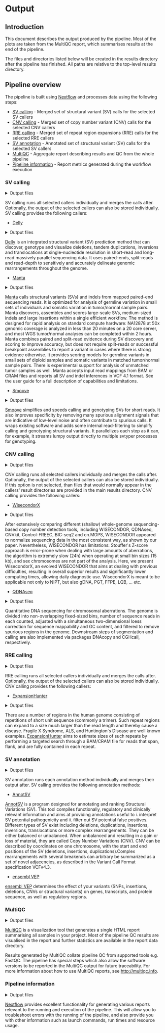 # Output

## Introduction

This document describes the output produced by the pipeline. Most of the plots are taken from the MultiQC report, which summarises results at the end of the pipeline.

The files and directories listed below will be created in the results directory after the pipeline has finished. All paths are relative to the top-level results directory.

## Pipeline overview

The pipeline is built using [Nextflow](https://www.nextflow.io/) and processes data using the following steps:

- [SV calling](https://github.com/nf-cmgg/structural/blob/dev/subworkflows/local/bam_sv_calling/main.nf) - Merged set of structural variant (SV) calls for the selected SV callers
- [CNV calling](https://github.com/nf-cmgg/structural/blob/dev/subworkflows/local/bam_cnv_calling/main.nf) - Merged set of copy number variant (CNV) calls for the selected CNV callers
- [RRE calling](https://github.com/Illumina/ExpansionHunter) - Merged set of repeat region expansions (RRE) calls for the selected RRE callers
- [SV annotation](https://github.com/nf-cmgg/structural/blob/dev/subworkflows/local/bam_sv_calling/main.nf) - Annotated set of structural variant (SV) calls for the selected SV callers
- [MultiQC](#multiqc) - Aggregate report describing results and QC from the whole pipeline
- [Pipeline information](#pipeline-information) - Report metrics generated during the workflow execution

### SV calling

<details markdown="1">
<summary>Output files</summary>

- `sampleID/sampleID.sv.vcf.gz`: vcf format file with merged SV calls for all selected callers.
- `sampleID/sampleID.sv.vcf.gz`: tabix index for the vcf format file with merged SV calls for all selected callers.

</details>

SV calling runs all selected callers individually and merges the calls after. Optionally, the output of the selected callers can also be stored individually. SV calling provides the following callers:

- [Delly](https://github.com/dellytools/delly)

<details markdown="1">
<summary>Output files</summary>

- `sampleID/delly/`
  - `sampleID.delly.vcf.gz`: vcf format file with SV calls for Delly.
 - `sampleID.delly.vcf.gz.tbi`: tabix index for the vcf format file with SV calls for Delly.
  
</details>

[Delly](https://github.com/dellytools/delly) is an integrated structural variant (SV) prediction method that can discover, genotype and visualize deletions, tandem duplications, inversions and translocations at single-nucleotide resolution in short-read and long-read massively parallel sequencing data. It uses paired-ends, split-reads and read-depth to sensitively and accurately delineate genomic rearrangements throughout the genome.

- [Manta](https://github.com/Illumina/manta)

<details markdown="1">
<summary>Output files</summary>

- `sampleID/manta/`
  - `sampleID.manta.vcf.gz`: vcf format file with SV calls for Manta.
 - `sampleID.manta.vcf.gz.tbi`: tabix index for the vcf format file with SV calls for Manta.

 </details>

 [Manta](https://github.com/Illumina/manta) calls structural variants (SVs) and indels from mapped paired-end sequencing reads. It is optimized for analysis of germline variation in small sets of individuals and somatic variation in tumor/normal sample pairs. Manta discovers, assembles and scores large-scale SVs, medium-sized indels and large insertions within a single efficient workflow. The method is designed for rapid analysis on standard compute hardware: NA12878 at 50x genomic coverage is analyzed in less than 20 minutes on a 20 core server, and most WGS tumor/normal analyses can be completed within 2 hours. Manta combines paired and split-read evidence during SV discovery and scoring to improve accuracy, but does not require split-reads or successful breakpoint assemblies to report a variant in cases where there is strong evidence otherwise. It provides scoring models for germline variants in small sets of diploid samples and somatic variants in matched tumor/normal sample pairs. There is experimental support for analysis of unmatched tumor samples as well. Manta accepts input read mappings from BAM or CRAM files and reports all SV and indel inferences in VCF 4.1 format. See the user guide for a full description of capabilities and limitations.
  
- [Smoove](https://github.com/brentp/smoove)

<details markdown="1">
<summary>Output files</summary>

- `sampleID/smoove/`
  - `sampleID.smoove.vcf.gz`: vcf format file with SV calls for Smoove.
 - `sampleID.smoove.vcf.gz.tbi`: tabix index for the vcf format file with SV calls for Smoove.

 </details>

 [Smoove](https://github.com/brentp/smoove) simplifies and speeds calling and genotyping SVs for short reads. It also improves specificity by removing many spurious alignment signals that are indicative of low-level noise and often contribute to spurious calls. It wraps existing software and adds some internal read-filtering to simplify calling and genotyping structural variants. It parallelizes each step as it can, for example, it streams lumpy output directly to multiple svtyper processes for genotyping. 

### CNV calling

<details markdown="1">
<summary>Output files</summary>

- `sampleID/sampleID.cnv.vcf.gz`: vcf format file with merged CNV calls for all selected callers.
- `sampleID/sampleID.cnv.vcf.gz`: tabix index for the vcf format file with merged CNV calls for all selected callers.

</details>

CNV calling runs all selected callers individually and merges the calls after. Optionally, the output of the selected callers can also be stored individually. If this option is not selected, than files that would normally appear in the callers' result directories are provided in the main results directory. CNV calling provides the following callers:

- [WisecondorX](https://github.com/CenterForMedicalGeneticsGhent/WisecondorX)

<details markdown="1">
<summary>Output files</summary>

- `sampleID/wisecondorx/`
 - `sampleID.wisecondorx.vcf.gz`: vcf format file with CNV calls for WisecondorX.
 - `sampleID.wisecondorx.vcf.gz.tbi`: tabix index for the vcf format file with CNV calls for WisecondorX.
 - `sampleID.wisecondorx_aberrations.bed`: bed format file with aberrant segments.
 - `sampleID.wisecondorx_bins.bed`: bed format file with bin-wise information.
 - `sampleID.wisecondorx_segments.bed`: bed format file with segment-wise information.
 - `sampleID/chr1-X.png`: copy number profiles for every chromosome.
 - `sampleID/genome_wide.png`: genome-wide copy number profiles.

</details>

After extensively comparing different (shallow) whole-genome sequencing-based copy number detection tools, including WISECONDOR, QDNAseq, CNVkit, Control-FREEC, BIC-seq2 and cn.MOPS, WISECONDOR appeared to normalize sequencing data in the most consistent way, as shown by our paper. Nevertheless, WISECONDOR has limitations: Stouffer's Z-score approach is error-prone when dealing with large amounts of aberrations, the algorithm is extremely slow (24h) when operating at small bin sizes (15 kb), and sex chromosomes are not part of the analysis. Here, we present WisecondorX, an evolved WISECONDOR that aims at dealing with previous difficulties, resulting in overall superior results and significantly lower computing times, allowing daily diagnostic use. WisecondorX is meant to be applicable not only to NIPT, but also gDNA, PGT, FFPE, LQB, ... etc.

- [QDNAseq](https://github.com/ccagc/QDNAseq)

<details markdown="1">
<summary>Output files</summary>

- `sampleID/qdnaseq/`
 - `sampleID.qdnaseq.abberations.bed`: bed format file with aberrant copy numbers.
 - `sampleID.qdnaseq.bed`: bed format file with copy numbers.
 - `sampleID.qdnaseq.cna`: file with bin-wise information.
 - `sampleID.qdnaseq.vcf.gz`: vcf format file with CNV calls for QDNAseq.
 - `sampleID.qdnaseq.vcf.gz.tbi`: tabix index for the vcf format file with CNV calls for QDNAseq.
 - `sampleID.qdnaseq_segments.txt`: file with segment-wise information.
 - `statistics.out`: statistics report. 
  
</details>

Quantitative DNA sequencing for chromosomal aberrations. The genome is divided into non-overlapping fixed-sized bins, number of sequence reads in each counted, adjusted with a simultaneous two-dimensional loess correction for sequence mappability and GC content, and filtered to remove spurious regions in the genome. Downstream steps of segmentation and calling are also implemented via packages DNAcopy and CGHcall, respectively. 

### RRE calling

<details markdown="1">
<summary>Output files</summary>

- `sampleID/sampleID.repeats.vcf.gz`: vcf format file with merged RRE calls for all selected callers.
- `sampleID/sampleID.repeats.vcf.gz`: tabix index for the vcf format file with merged RRE calls for all selected callers.

</details>

RRE calling runs all selected callers individually and merges the calls after. Optionally, the output of the selected callers can also be stored individually. CNV calling provides the following callers:

</details>

- [ExpansionHunter](https://github.com/Illumina/ExpansionHunter)

<details markdown="1">
<summary>Output files</summary>

- `sampleID/sampleID.expansionhunter.vcf.gz`: vcf format file with RRE calls for ExpansionHunter.
- `sampleID/sampleID.expansionhunter.vcf.gz`: tabix index for the vcf format file with RRE calls for ExpansionHunter.

</details>

There are a number of regions in the human genome consisting of repetitions of short unit sequence (commonly a trimer). Such repeat regions can expand to a size much larger than the read length and thereby cause a disease. Fragile X Syndrome, ALS, and Huntington's Disease are well known examples. [ExpansionHunter](https://github.com/Illumina/ExpansionHunter) aims to estimate sizes of such repeats by performing a targeted search through a BAM/CRAM file for reads that span, flank, and are fully contained in each repeat.

### SV annotation

<details markdown="1">
<summary>Output files</summary>

- `sampleID/sampleID.sv.vcf.gz`: vcf format file with merged and annotated SV calls for all selected callers.
- `sampleID/sampleID.sv.vcf.gz`: tabix index for the vcf format file with merged and annotated SV calls for all selected callers.

</details>

SV annotation runs each annotation method individually and merges their output after. SV calling provides the following annotation methods:

- [AnnotSV](https://github.com/lgmgeo/AnnotSV)

</details>

[AnnotSV](https://github.com/lgmgeo/AnnotSV)  is a program designed for annotating and ranking Structural Variations (SV). This tool compiles functionally, regulatory and clinically relevant information and aims at providing annotations useful to i. interpret SV potential pathogenicity and ii. filter out SV potential false positives. Different types of SV exist including deletions, duplications, insertions, inversions, translocations or more complex rearrangements. They can be either balanced or unbalanced. When unbalanced and resulting in a gain or loss of material, they are called Copy Number Variations (CNV). CNV can be described by coordinates on one chromosome, with the start and end positions of the SV (deletions, insertions, duplications).Complex rearrangements with several breakends can arbitrary be summarized as a set of novel adjacencies, as described
in the Variant Call Format specification VCFv4.3.

- [ensembl VEP](https://www.ensembl.org/info/docs/tools/vep/index.html)

</details>

[ensembl VEP](https://www.ensembl.org/info/docs/tools/vep/index.html) determines the effect of your variants (SNPs, insertions, deletions, CNVs or structural variants) on genes, transcripts, and protein sequence, as well as regulatory regions. 

### MultiQC

<details markdown="1">
<summary>Output files</summary>

- `multiqc/`
  - `multiqc_report.html`: a standalone HTML file that can be viewed in your web browser.
  - `multiqc_data/`: directory containing parsed statistics from the different tools used in the pipeline.
  - `multiqc_plots/`: directory containing static images from the report in various formats.

</details>

[MultiQC](http://multiqc.info) is a visualization tool that generates a single HTML report summarising all samples in your project. Most of the pipeline QC results are visualised in the report and further statistics are available in the report data directory.

Results generated by MultiQC collate pipeline QC from supported tools e.g. FastQC. The pipeline has special steps which also allow the software versions to be reported in the MultiQC output for future traceability. For more information about how to use MultiQC reports, see <http://multiqc.info>.

### Pipeline information

<details markdown="1">
<summary>Output files</summary>

- `pipeline_info/`
  - Reports generated by Nextflow: `execution_report.html`, `execution_timeline.html`, `execution_trace.txt` and `pipeline_dag.dot`/`pipeline_dag.svg`.
  - Reports generated by the pipeline: `pipeline_report.html`, `pipeline_report.txt` and `software_versions.yml`. The `pipeline_report*` files will only be present if the `--email` / `--email_on_fail` parameter's are used when running the pipeline.
  - Reformatted samplesheet files used as input to the pipeline: `samplesheet.valid.csv`.
  - Parameters used by the pipeline run: `params.json`.

</details>

[Nextflow](https://www.nextflow.io/docs/latest/tracing.html) provides excellent functionality for generating various reports relevant to the running and execution of the pipeline. This will allow you to troubleshoot errors with the running of the pipeline, and also provide you with other information such as launch commands, run times and resource usage.
